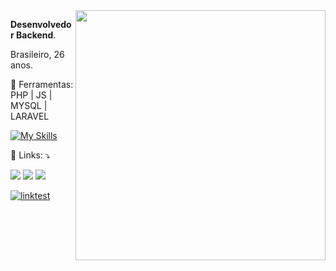 <img src="https://raw.githubusercontent.com/MicaelliMedeiros/micaellimedeiros/master/image/computer-illustration.png" min-width="400px" max-width="400px" width="400px" align="right">

<p align="left"> 
 <strong>Desenvolvedor Backend</strong>.<br>
</p>

<p align="left"> 
 Brasileiro, 26 anos. 
</p>

<p align="left">
  🚀  Ferramentas: PHP | JS | MYSQL | LARAVEL

</p>
 

   [![My Skills](https://skillicons.dev/icons?i=php,laravel,js,jquery,mysql,postgres,postman,bootstrap,cs,git)](https://skillicons.dev)


<p align="left">
  💌 Links: ⤵️
</p>

<p align="left">
  <a href="#" alt="Gmail">
  <img src="https://img.shields.io/badge/-Gmail-FF0000?style=flat-square&labelColor=FF0000&logo=gmail&logoColor=white&link=italorocha305@gmail.com" /></a>

  <a href="#" alt="LinkedIn">
  <img src="https://img.shields.io/badge/-Linkedin-0e76a8?style=flat-square&logo=Linkedin&logoColor=white&link=https://www.linkedin.com/in/%C3%ADtalo-rocha-6b1491160/" /></a>

  <a href="#" alt="WhatsApp">
  <img src="https://img.shields.io/badge/-WhatsApp-25d366?style=flat-square&labelColor=25d366&logo=whatsapp&logoColor=white&link=https://wa.me/5531975736181"/></a>
</p>

[![linktest](https://img.shields.io/badge/-WhatsApp-25d366?style=flat-square&labelColor=25d366&logo=whatsapp&logoColor=white&link=https://wa.me/5531975736181)](https://wa.me/5531975736181)
